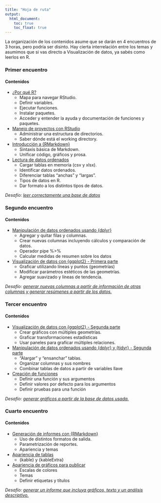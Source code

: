 ```yaml
---
title: "Hoja de ruta"
output: 
  html_document:
    toc: true
    toc_float: true
---
```


La organización de los contenidos asume que se darán en 4 encuentros de 3 horas, pero podría ser disinto. Hay cierta interrelación entre los temas y asumimos que si vas directo a Visualización de datos, ya sabés como leerlos en R.

### Primer encuentro

#### Contenidos

- [¿Por qué R?](01-introduccion.html)
  - Mapa para navegar RStudio. 
  - Definir variables. 
  - Ejecutar funciones.
  - Instalar paquetes. 
  - Acceder y entender la ayuda y documentación de funciones y paquetes.
- [Manejo de proyectos con RStudio](02-proyectos.html)
  - Administrar una estructura de directorios.
  - Saber dónde está el working directory.
- [Introducción a {RMarkdown}](03-reportes-I.html)
  - Sintaxis básica de Markdown.
  - Unificar código, gráficos y prosa.
- [Lectura de datos ordenados](04-lectura-datos.html)
  - Cargar tablas en memoria (csv y xlsx).
  - Identificar datos ordenados.
  - Diferenciar tablas “anchas” y “largas”.
  - Tipos de datos en R.
  - Dar formato a los distintos tipos de datos.

*Desafío: [leer correctamente una base de datos](desafio-1.html)*


### Segundo encuentro

#### Contenidos

- [Manipulación de datos ordenados usando {dplyr}](05-dplyr-I.html)
  - Agregar y quitar filas y columnas.
  - Crear nuevas columnas incluyendo cálculos y comparación de datos.
  - Operador pipe %>%
  - Calcular medidas de resumen sobre los datos
- [Visualización de datos con {ggplot2} - Primera parte](06-graficos-I.html)
    - Graficar utilizando líneas y puntos (geometrías)
    - Modificar parámetros estéticos de las geometrías.
    - Agregar suavizado y líneas de tendencia.

*Desafío: [generar nuevas columnas a partir de información de otras columnas y generar resúmenes a partir de los datos.](desafio-2html)*


### Tercer encuentro 

#### Contenidos

- [Visualización de datos con {ggplot2} - Segunda parte](07-graficos-II.html)
    - Crear gráficos con múltiples geometrías.
    - Graficar transformaciones estadísticas
    - Usar paneles para graficar múltiples relaciones.
- [Manipulación de datos ordenados usando {dplyr} y {tidyr} - Segunda parte](08-dplyr-tidyr-II.html)
    - “Alargar” y “ensanchar” tablas.	
    - Organizar columnas y sus nombres
    - Combinar tablas de datos a partir de variables llave
- [Creación de funciones](09-funciones.html)
    - Definir una función y sus argumentos
    - Definir valores por defecto para los argumentos
    - Definir pruebas para una función

*Desafío: [generar gráficos a partir de la base de datos usada.](desafio-3.html)*


### Cuarto encuentro

#### Contenidos

- [Generación de informes con {RMarkdown}](10-reportes-II.html)
    - Uso de distintos formatos de salida.
    - Parametrización de reportes.
    - Apariencia y temas
- [Apariencia de tablas](11-tablas.html)
    - {kable} y {kableExtra}
- [Apariencia de gráficos para publicar](12-ggplot-III.html)
    - Escalas de colores
    - Temas
    - Definir etiquetas y títulos

*Desafío: [generar un informe que incluya gráficos, texto y un análisis descriptivo.](desafío-4.html)*

